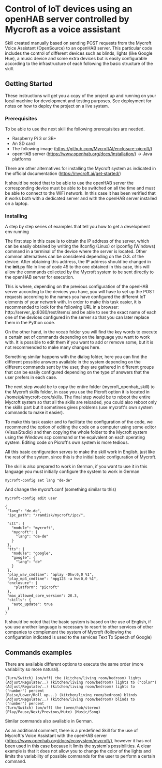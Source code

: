 # Control of IoT devices using an openHAB server controlled by Mycroft as a voice assistant

Skill created manually based on sending POST requests from the Mycroft Voice Assistant (OpenSource) to an openHAB server. This particular code includes the control of different devices such as blinds, lights (like Google Hue), a music device and some extra devices but is easily configurable according to the infrastructure of each following the basic structure of the skill.

## Getting Started

These instructions will get you a copy of the project up and running on your local machine for development and testing purposes. See deployment for notes on how to deploy the project on a live system.

### Prerequisites

To be able to use the next skill the following prerequisites are needed.

* Raspberry Pi 3 or 3B+
* An SD card
* The following image (https://github.com/MycroftAI/enclosure-picroft/)
* openHAB server (https://www.openhab.org/docs/installation/) -> Java platforms

There are other alternatives for installing the Mycroft system as indicated in the official documentation (https://mycroft.ai/get-started/)

It should be noted that to be able to use the openHAB server the corresponding device must be able to be switched on all the time and must be able to connect to the WiFi network. In this case it has been verified that it works both with a dedicated server and with the openHAB server installed on a laptop.


### Installing

A step by step series of examples that tell you how to get a development env running

The first step in this case is to obtain the IP address of the server, which can be easily obtained by writing the ifconfig (Linux) or ipconfig (Windows) command in a terminal of the device where the server is located. Other common alternatives can be considered depending on the O.S. of the device. After obtaining this address, the IP address should be changed in the __init__.py file in line of code 45 to the one obtained in this case, this will allow the commands collected by the Mycroft system to be sent directly to the openHAB server for execution.


This is where, depending on the previous configuration of the openHAB server according to the devices you have, you will have to set up the POST requests according to the names you have configured the different IoT elements of your network with. In order to make this task easier, it is recommended to look for the following URL in a browser: http://server_ip:8080/rest/items/ and be able to see the exact name of each one of the devices configured in the server so that you can later replace them in the Python code.

On the other hand, in the vocab folder you will find the key words to execute a certain set of commands depending on the language you want to work with. It is possible to edit them if you want to add or remove some, but it is not recommended to make many changes here.

Something similar happens with the dialog folder, here you can find the different possible answers available in the system depending on the different commands sent by the user, they are gathered in different groups that can be easily configured depending on the type of answers that the user prefers in each case.

The next step would be to copy the entire folder (mycroft_openhab_skill) to the Mycroft skills folder, in case you use the Picroft option it is located in /home/pi/mycroft-core/skills. The final step would be to reboot the entire Mycroft system so that all the skills are reloaded, you could also reboot only the skills part but it sometimes gives problems (use mycroft's own system commands to make it easier).

To make this task easier and to facilitate the configuration of the code, we recommend the option of editing the code on a computer using some editor (VisualStudio) and then copying the whole folder to the Mycroft system using the Windows scp command or the equivalent on each operating system. Editing code on Picroft's own system is more tedious.


All this basic configuration serves to make the skill work in English, just like the rest of the system, since this is the initial basic configuration of Mycroft.

The skill is also prepared to work in German, if you want to use it in this language you must initially configure the system to work in German
```
mycroft-config set lang "de-de"
```

And change the mycroft.conf (something similar to this)

```
mycroft-config edit user
```
```
{
 "lang": "de-de",
 "ipc_path": "/ramdisk/mycroft/ipc/",

 "stt": {
   "module": "mycroft",
   "mycroft": {
     "lang": "de-de"
   }
 },
 "tts": {
   "module": "google",
   "google": {
     "lang": "de"
   }
 },
 "play_wav_cmdline": "aplay -Dhw:0,0 %1",
 "play_mp3_cmdline": "mpg123 -a hw:0,0 %1",
 "enclosure": {
    "platform": "picroft"
 },
 "max_allowed_core_version": 20.3,
 "skills": {
   "auto_update": true
 }
}
```
It should be noted that the basic system is based on the use of English, if you use another language is necessary to resort to other services of other companies to complement the system of Mycroft (following the configuration indicated is used to the services Text To Speech of Google)

## Commands examples

There are avaliable different options to execute the same order (more variability so more natural).

```
(Turn/Switch) (on/off) the (kitchen/living room/bedroom) lights
(Adjust/Regulate/..) (kitchen/living room/bedroom) lights to ("color")
(Adjust/Regulate/..) (kitchen/living room/bedroom) lights to ("number") percent
(Raise/Lower/Roll up...) (kitchen/living room/bedroom) blinds
(Adjust/Regulate/..) (kitchen/living room/bedroom) blinds to ("number") percent
(Turn/Switch) (on/off) the (oven/hob/stereo)
(Play/Pause/Next/Previous/Mute) (Music/Song)

```

Similar commands also avaliable in German.

As an additional comment, there is a predefined Skill for the use of Mycroft's Voice Assistant with the openHAB server (https://www.openhab.org/docs/ecosystem/mycroft/), however it has not been used in this case because it limits the system's possibilities. A clear example is that it does not allow you to change the color of the lights and limits the variability of possible commands for the user to perform a certain command.
